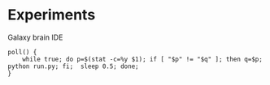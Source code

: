 # Experiments

Galaxy brain IDE

```
poll() { 
    while true; do p=$(stat -c=%y $1); if [ "$p" != "$q" ]; then q=$p; python run.py; fi;  sleep 0.5; done;
}
```
